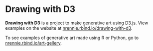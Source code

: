 # Drawing with D3

**Drawing with D3** is a project to make generative art using [D3.js](https://d3js.org/). View examples on the website at [nrennie.rbind.io/drawing-with-d3](https://nrennie.rbind.io/drawing-with-d3/).

To see examples of generative art made using R or Python, go to [nrennie.rbind.io/art-gellery](https://nrennie.rbind.io/art-gellery/).